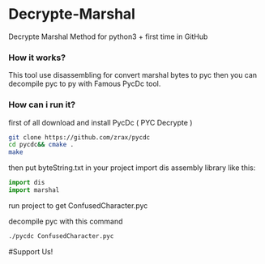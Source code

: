 # Decrypte-Marshal
Decrypte Marshal Method for python3 + first time in GitHub 

### How it works?

This tool use disassembling for convert marshal bytes to pyc
then you can decompile pyc to py with Famous PycDc tool.

### How can i run it?

first of all download and install PycDc ( PYC Decrypte )

```bash
git clone https://github.com/zrax/pycdc
cd pycdc&& cmake .
make
```

then put byteString.txt in your project
import dis assembly library like this:
```python
import dis
import marshal
```
run project to get ConfusedCharacter.pyc

decompile pyc with this command

```bash
./pycdc ConfusedCharacter.pyc
```

#Support Us!
